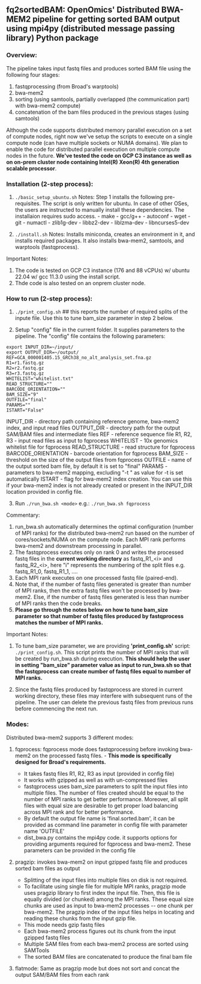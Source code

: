 ## fq2sortedBAM: OpenOmics' Distributed BWA-MEM2 pipeline for getting sorted BAM output using mpi4py (distributed message passing library) Python package
### Overview:
The pipeline takes input fastq files and produces sorted BAM file using the following four stages:
1. fastqprocessing (from Broad's warptools)
2. bwa-mem2
3. sorting (using samtools, partially overlapped (the communication part) with bwa-mem2 compute)
4. concatenation of the bam files produced in the previous stages (using samtools)

Although the code supports distributed memory parallel execution on a set of compute nodes, right now we've setup the scripts to execute on a single compute node (can have multiple sockets or NUMA domains). We plan to enable the code for distributed parallel execution on multiple compute nodes in the future.
**We've tested the code on GCP C3 instance as well as on on-prem cluster node containing Intel(R) Xeon(R) 4th generation scalable processor**.


### Installation (2-step process):
1. ```./basic_setup_ubuntu.sh```
Notes: Step 1 installs the following pre-requisites. The script is only written for ubuntu. In case of other OSes, the users are instructed to manually install these dependencies. The installaion requires sudo access.
       - make
       - gcc/g++
       - autoconf
       - wget
       - git
       - numactl
       - zlib1g-dev
       - libbz2-dev
       - liblzma-dev
       - libncurses5-dev

2. ```./install.sh```
Notes:  Installs miniconda, creates an environment in it, and installs required packages. It also installs bwa-mem2, samtools, and warptools (fastqprocess).

Important Notes:
1. The code is tested on GCP C3 instance (176 and 88 vCPUs) w/ ubuntu 22.04 w/ gcc 11.3.0 using the install script.
2. Thde code is also tested on an onprem cluster node.

### How to run (2-step process):
1. ```./print_config.sh```   ## this reports the number of required splits of the inpute file. Use this to tune bam_size parameter in step 2 below.

2. Setup "config" file in the current folder. It supplies parameters to the pipeline. The "config" file contains the following parameters:
```
export INPUT_DIR=~/input/
export OUTPUT_DIR=~/output/
REF=GCA_000001405.15_GRCh38_no_alt_analysis_set.fna.gz
R1=r1.fastq.gz
R2=r2.fastq.gz
R3=r3.fastq.gz
WHITELIST="whitelist.txt"
READ_STRUCTURE=""
BARCODE_ORIENTATION=""
BAM_SIZE="9"
OUTFILE="final"
PARAMS=""
ISTART="False"
```

INPUT_DIR - directory path containing reference genome, bwa-mem2 index, and input read files
OUTPUT_DIR - directory path for the output SAM/BAM files and intermediate files
REF - reference sequence file
R1, R2, R3 - input read files as input to fqprocess
WHITELIST - 10x genomics whitelist file for fqprocess
READ_STRUCTURE - read structure for fqprocess
BARCODE_ORIENTATION - barcode orientation for fqprocess
BAM_SIZE - threshold on the size of the output files from fqprocess
OUTFILE - name of the output sorted bam file, by default it is set to "final"
PARAMS - parameters to bwa-mem2 mapping, excluding "-t <threads>" as value for -t is set automatically
ISTART    - flag for bwa-mem2 index creation. You can use this if your bwa-mem2 index is not already created or present in the INPUT_DIR location provided in config file.

3. Run
```./run_bwa.sh <mode>```
e.g.: ```./run_bwa.sh fqprocess```

Commentary:
1. run_bwa.sh automatically determines the optimal configuration (number of MPI ranks) for the distributed bwa-mem2 run based on the number of cores/sockets/NUMA on the compute node. Each MPI rank performs bwa-mem2 and downstream processing in parallel.
2. The fastqprocess executes only on rank 0 and writes the processed fastq files in the **current working directory** as fastq\_R1\_\<i\> and fastq\_R2\_\<i\>, here "i" represents the numbering of the split files e.g. fastq\_R1\_0, fastq\_R1\_1, ....
3. Each MPI rank executes on one processed fastq file (paired-end).
4. Note that, if the number of fastq files generated is greater than number of MPI ranks, then the extra fastq files won't be processed by bwa-mem2. Else, if the number of fastq files generated is less than number of MPI ranks then the code breaks.
5. **Please go through the notes below on how to tune bam_size parameter so that number of fastq files produced by fastqprocess matches the number of MPI ranks.**

Important Notes:
1. To tune bam_size parameter, we are providing **'print_config.sh'** script: ```./print_config.sh```.
This script prints the number of MPI ranks that will be created by run_bwa.sh during execution.
**This should help the user in setting "bam_size" parameter value as input to run_bwa.sh so that the fastqprocess can create number of fastq files equal to number of MPI ranks.**

2. Since the fastq files produced by fastqprocess are stored in current working directory, these files may interfere with subsequent runs of the pipeline. The user can delete the previous fastq files from previous runs before commencing the next run.

### Modes:
Distributed bwa-mem2 supports 3 different modes:
1. fqprocess: fqprocess mode does fastqprocessing before invoking bwa-mem2 on the processed fastq files.   - **This mode is specifically designed for Broad's requirements.**
   - It takes fastq files R1, R2, R3 as input (provided in config file)
   - It works with gzipped as well as with un-compressed files
   - fastqprocess uses bam_size parameters to split the input files into multiple files. The number of files created should be equal to the number of  MPI ranks to get better performance. Moreover, all split files with equal size are desirable to get proper load balancing across MPI rank and for better performance.
   - By default the output file name is 'final.sorted.bam', it can be provided as command line parameter in config file with parameter name 'OUTFILE'
   - dist_bwa.py contains the mpi4py code. it supports options for providing arguments required for fqprocess and bwa-mem2. These parameters can be provided in the config file

2. pragzip: invokes bwa-mem2 on input gzipped fastq file and produces sorted bam files as output
   - Splitting of the input files into multiple files on disk is not required.
   - To facilitate using single file for multiple MPI ranks, pragzip mode uses pragzip library to first index the input file. Then, this file is equally divided (or chunked) among the MPI ranks. These equal size chunks are used as input to bwa-mem2 processes -- one chunk per bwa-mem2. The pragzip index of the input files helps in locating and reading these chunks from the input gzip file.
   - This mode needs gzip fastq files
   - Each bwa-mem2 process figures out its chunk from the input gzipped fastq files
   - Multiple SAM files from each bwa-mem2 process are sorted using SAMTools
   - The sorted BAM files are concatenated to produce the final bam file

3. flatmode: Same as pragzip mode but does not sort and concat the output SAM/BAM files from each rank
